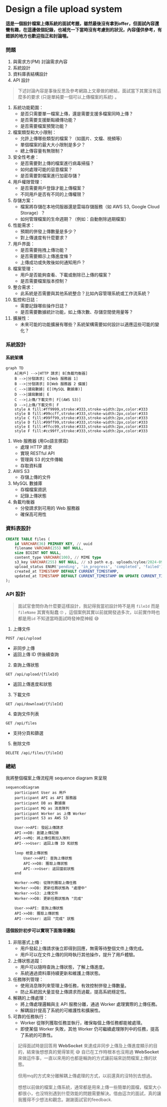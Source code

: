 # Design a file upload system

**這是一個設計檔案上傳系統的面試考題，雖然最後沒有拿到offer，但面試內容還蠻有趣，在這邊做個記錄，也補充一下當時沒有考慮到的狀況，內容僅供參考，有錯誤的地方也歡迎指正和討論喔。**

### 問題

1. 與需求方(PM) 討論需求內容
2. 系統設計&#x20;
3. 資料庫表結構設計&#x20;
4. API 設計

> 下述討論內容是事後反思及參考網路上文章做的總結，面試當下其實沒有這麼多的要求 (只是單純要一個可以上傳檔案的系統) 。

1. 系統功能範圍：
   * 是否只需要單一檔案上傳，還是需要支援多檔案同時上傳？
   * 是否需要支援斷點續傳功能？
   * 是否需要檔案預覽功能？
2. 檔案類型和大小限制：
   * 允許上傳哪些類型的檔案？（如圖片、文檔、視頻等）
   * 單個檔案的最大大小限制是多少？
   * 總上傳容量有無限制？
3. 安全性考慮：
   * 是否需要對上傳的檔案進行病毒掃描？
   * 如何處理可能的惡意檔案？
   * 是否需要對檔案進行加密存儲？
4. 用戶權限管理：
   * 是否需要用戶登錄才能上傳檔案？
   * 不同用戶是否有不同的上傳權限？
5. 存儲方案：
   * 檔案將存儲在本地伺服器還是雲端存儲服務（如 AWS S3, Google Cloud Storage）？
   * 如何管理檔案的生命週期？（例如：自動刪除過期檔案）
6. 性能需求：
   * 預期的併發上傳數量是多少？
   * 對上傳速度有什麼要求？
7. 用戶界面：
   * 是否需要拖拽上傳功能？
   * 是否需要顯示上傳進度條？
   * 上傳成功或失敗後如何通知用戶？
8. 檔案管理：
   * 用戶是否能夠查看、下載或刪除已上傳的檔案？
   * 是否需要檔案版本控制？
9. 整合需求：
   * 此系統是否需要與其他系統整合？比如內容管理系統或工作流系統？
10. 監控和日誌：
    * 需要記錄哪些操作日誌？
    * 是否需要數據統計功能，如上傳次數、存儲空間使用量等？
11. 擴展性：
    * 未來可能的功能擴展有哪些？系統架構需要如何設計以適應這些可能的變化？



### 系統設計

#### 系統架構

```mermaid
graph TD
    A[用戶] -->|HTTP 請求| B[負載均衡器]
    B -->|分發請求| C[Web 服務器 1]
    B -->|分發請求| D[Web 服務器 2 備援]
    C -->|讀寫數據| E[(MySQL 數據庫)]
    D -->|讀寫數據| E
    C -->|上傳/下載文件| F[(AWS S3)]
    D -->|上傳/下載文件| F
    style A fill:#ff9999,stroke:#333,stroke-width:2px,color:#333
    style B fill:#99ccff,stroke:#333,stroke-width:2px,color:#333
    style C fill:#99ff99,stroke:#333,stroke-width:2px,color:#333
    style D fill:#99ff99,stroke:#333,stroke-width:2px,color:#333
    style E fill:#ffcc99,stroke:#333,stroke-width:2px,color:#333
    style F fill:#cc99ff,stroke:#333,stroke-width:2px,color:#333
```



1. Web 服務器 (用Go語言撰寫)
   * 處理 HTTP 請求
   * 實現 RESTful API
   * 管理與 S3 的文件傳輸
   * 存取資料庫
2. AWS S3
   * 存儲上傳的文件
3. MySQL 數據庫
   * 存檔檔案資訊
   * 記錄上傳狀態
4. 負載均衡器
   * 分發請求到可用的 Web 服務器
   * 確保高可用性

### 資料表設計

```sql
CREATE TABLE files (
    id VARCHAR(36) PRIMARY KEY, // uuid
    filename VARCHAR(255) NOT NULL,
    size BIGINT NOT NULL,
    content_type VARCHAR(100), // MIME type
    s3_key VARCHAR(255) NOT NULL, // s3 path e.g. uploads/cylee/2024-09-27_12-30-45_example.pdf
    upload_status ENUM('pending', 'in_progress', 'completed', 'failed') NOT NULL,
    created_at TIMESTAMP DEFAULT CURRENT_TIMESTAMP,
    updated_at TIMESTAMP DEFAULT CURRENT_TIMESTAMP ON UPDATE CURRENT_TIMESTAMP
);
```

### API 設計

> 面試官會問你為什麼要這樣設計，我記得我當初設計時不是用 `fileId` 而是 `fileName` 其實有點蠢 🙄 ，這個案例其實以前就開發過多次，以前實作時也都是用`id` 不知道當時面試時發神麼神經 😅 &#x20;

1. 上傳文件

`POST /api/upload`

* 非同步上傳
* 返回上傳 ID 供後續查詢

2. 查詢上傳狀態

`GET /api/upload/{fileId}`

* 返回上傳進度和狀態

3. 下載文件

`GET /api/download/{fileId}`

4. 查詢文件列表

`GET /api/files`

* 支持分頁和篩選

5. 刪除文件

`DELETE /api/files/{fileId}`

### 總結

我將整個檔案上傳流程用 sequence diagram 來呈現

```mermaid
sequenceDiagram
    participant User as 用戶
    participant API as API 服務器
    participant DB as 數據庫
    participant MQ as 消息隊列
    participant Worker as 上傳 Worker
    participant S3 as AWS S3

    User->>API: 發起上傳請求
    API->>DB: 創建上傳記錄
    API->>MQ: 將上傳任務加入隊列
    API-->>User: 返回上傳 ID 和狀態

    loop 檢查上傳狀態
        User->>API: 查詢上傳狀態
        API->>DB: 獲取上傳狀態
        API-->>User: 返回當前狀態
    end

    Worker->>MQ: 從隊列獲取上傳任務
    Worker->>DB: 更新任務狀態為 "處理中"
    Worker->>S3: 上傳文件
    Worker->>DB: 更新任務狀態為 "完成"

    User->>API: 查詢上傳狀態
    API->>DB: 獲取上傳狀態
    API-->>User: 返回 "完成" 狀態
```

#### 這個設計初步可以實現下面幾項優點

1. 非阻塞式上傳：
   * 用戶發起上傳請求後立即得到回應，無需等待整個文件上傳完成。
   * 用戶可以在文件上傳的同時執行其他操作，提升了用戶體驗。
2. 上傳狀態追蹤：
   * 用戶可以隨時查詢上傳狀態，了解上傳進度。
   * 系統通過資料庫持續更新和維護上傳狀態。
3. 任務隊列管理：
   * 使用消息隊列來管理上傳任務，有效控制併發上傳數量。
   * 防止系統因大量並發上傳請求而過載，提高系統穩定性。
4. 解耦的上傳處理：
   * 將上傳處理邏輯與主 API 服務分離，通過 Worker 處理實際的上傳任務。
   * 解耦設計提高了系統的可維護性和擴展性。
5. 可靠的任務執行：
   * Worker 從隊列獲取任務並執行，確保每個上傳任務都能被處理。
   * 即使某個 Worker 失敗，其他 Worker 仍可繼續處理隊列中的任務，提高了系統的可靠性。

> 記得面試時是回答用 **WebSocket** 來達成非同步上傳及上傳進度顯示的目的，結束後想想真的覺得笨死 😅 自已在工作時根本也沒用過 **WebSocket** 來做這件事，一直以來用的也都是輪詢的方式讓前端來訪問檔案上傳的狀態。 \
> \
> 但用mq的方式來分離解耦上傳處理的方式，以前還真的沒特別去想過。\
> \
> 想想以前做的檔案上傳系統，通常都是用來上傳一些簡單的圖檔，檔案大小都很小，也沒特別遇到什麼效能的問題需要解決。借由這次的面試，真的讓我獲得不少想法和觀念。謝謝面試官的feedback.

